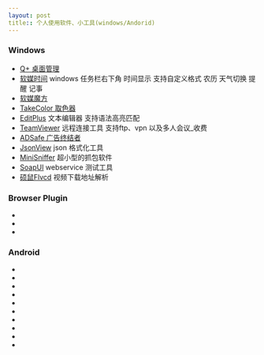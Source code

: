 ```yaml
---
layout: post
title:: 个人使用软件、小工具(windows/Andorid)
---
```


### Windows
- [Q+ 桌面管理](http://www.qplus.com/)
- [软媒时间](http://mofang.ruanmei.com/)  windows 任务栏右下角 时间显示 支持自定义格式 农历 天气切换 提醒 记事
- [软媒魔方](http://mofang.ruanmei.com/)
- [TakeColor 取色器](https://github.com/liuzheng9110/liuz.me/tree/master/soft_resource/)
- [EditPlus](https://github.com/liuzheng9110/liuz.me/tree/master/soft_resource/) 文本编辑器  支持语法高亮匹配 
- [TeamViewer](http://www.teamviewer.com/) 远程连接工具  支持ftp、vpn 以及多人会议_收费 
- [ADSafe 广告终结者](http://www.ad-safe.com)
- [JsonView](https://github.com/liuzheng9110/liuz.me/tree/master/soft_resource/) json 格式化工具 
- [MiniSniffer](https://github.com/liuzheng9110/liuz.me/tree/master/soft_resource/) 超小型的抓包软件 
- [SoapUI](http://www.soapui.org/) webservice 测试工具 
- [硕鼠Flvcd](http://www.flvcd.com) 视频下载地址解析 

### Browser Plugin
- 
- 
- 

### Android 
- 
- 
- 
- 
- 
- 
- 
- 
- 
- 




